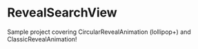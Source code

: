 # RevealSearchView

Sample project covering CircularRevealAnimation (lollipop+) and ClassicRevealAnimation!
